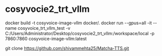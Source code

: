# cosyvocie2_trt_vllm

docker build -t cosyvoice-image-vllm docker/.
docker run --gpus=all -it --name cosyvoice_trt_vllm_test -v C:/Users/Administrator/Desktop/cosyvocie2_trt_vllm:/workspace/local -p 7860:7860 cosyvoice-image-vllm:latest

git clone https://github.com/shivammehta25/Matcha-TTS.git